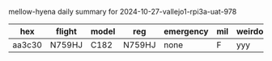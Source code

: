 mellow-hyena daily summary for 2024-10-27-vallejo1-rpi3a-uat-978

|hex|flight|model|reg|emergency|mil|weirdo|
|--|--|--|--|--|--|--|
|aa3c30|N759HJ|C182|N759HJ|none|F|yyy|
